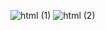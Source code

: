 ![html (1)](https://github.com/italoferreira0/Calculadora_de_IMC_React.js/assets/84740878/1678bbc8-af9d-4592-be36-9c76c3e3a147)
![html (2)](https://github.com/italoferreira0/Calculadora_de_IMC_React.js/assets/84740878/e02e1295-7bfb-468b-bd32-35280a217ab4)
